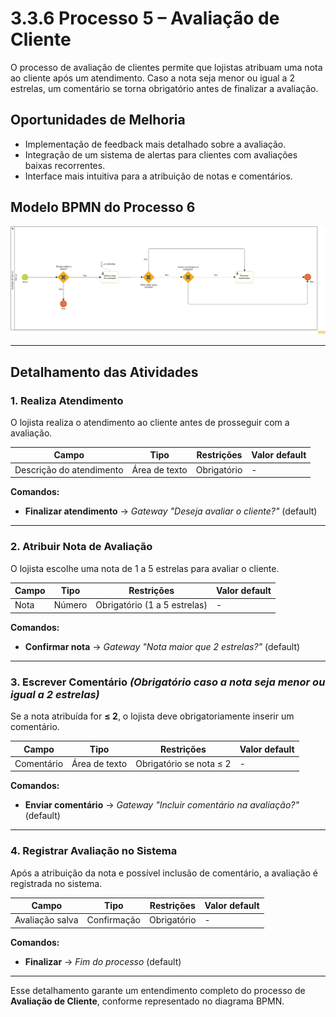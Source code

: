 # 3.3.6 Processo 5 – Avaliação de Cliente 

O processo de avaliação de clientes permite que lojistas atribuam uma nota ao cliente após um atendimento. Caso a nota seja menor ou igual a 2 estrelas, um comentário se torna obrigatório antes de finalizar a avaliação. 

## Oportunidades de Melhoria 
- Implementação de feedback mais detalhado sobre a avaliação. 
- Integração de um sistema de alertas para clientes com avaliações baixas recorrentes. 
- Interface mais intuitiva para a atribuição de notas e comentários. 

## Modelo BPMN do Processo 6 
![Modelo BPMN do Processo 6](images/processoAvaliacaoLojista.png "Modelo BPMN do Processo 6.") 

---

## Detalhamento das Atividades 

### 1. Realiza Atendimento 
O lojista realiza o atendimento ao cliente antes de prosseguir com a avaliação. 

| **Campo**               | **Tipo**       | **Restrições** | **Valor default** |
|-------------------------|---------------|---------------|------------------|
| Descrição do atendimento | Área de texto | Obrigatório   | -                |

**Comandos:**  
- **Finalizar atendimento** → *Gateway "Deseja avaliar o cliente?"* (default)  

---

### 2. Atribuir Nota de Avaliação 
O lojista escolhe uma nota de 1 a 5 estrelas para avaliar o cliente. 

| **Campo** | **Tipo** | **Restrições**          | **Valor default** |
|-----------|----------|-------------------------|------------------|
| Nota      | Número   | Obrigatório (1 a 5 estrelas) | -                |

**Comandos:**  
- **Confirmar nota** → *Gateway "Nota maior que 2 estrelas?"* (default)  

---

### 3. Escrever Comentário *(Obrigatório caso a nota seja menor ou igual a 2 estrelas)* 
Se a nota atribuída for **≤ 2**, o lojista deve obrigatoriamente inserir um comentário. 

| **Campo**    | **Tipo**       | **Restrições**                | **Valor default** |
|--------------|---------------|-------------------------------|------------------|
| Comentário   | Área de texto | Obrigatório se nota ≤ 2       | -                |

**Comandos:**  
- **Enviar comentário** → *Gateway "Incluir comentário na avaliação?"* (default)  

---

### 4. Registrar Avaliação no Sistema 
Após a atribuição da nota e possível inclusão de comentário, a avaliação é registrada no sistema. 

| **Campo**         | **Tipo**     | **Restrições** | **Valor default** |
|-------------------|--------------|----------------|------------------|
| Avaliação salva   | Confirmação  | Obrigatório    | -                |

**Comandos:**  
- **Finalizar** → *Fim do processo* (default)  

---

Esse detalhamento garante um entendimento completo do processo de **Avaliação de Cliente**, conforme representado no diagrama BPMN.
